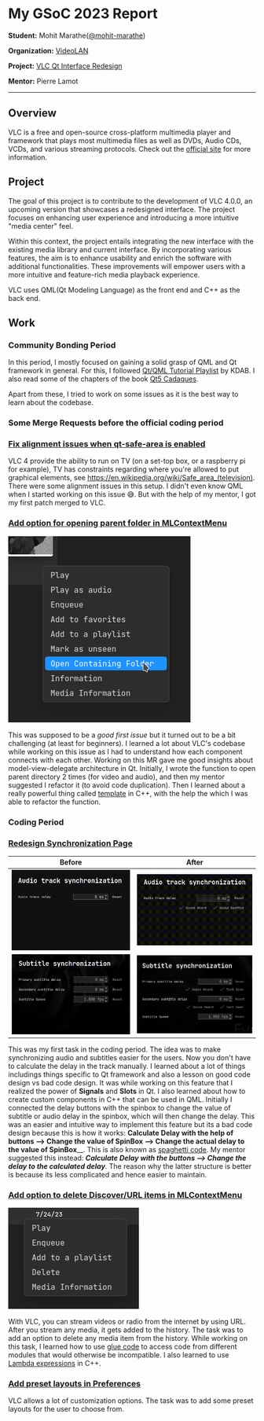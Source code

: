 # My GSoC 2023 Report

**Student:** Mohit Marathe([@mohit-marathe](https://code.videolan.org/mohit-marathe))

**Organization:** [VideoLAN](https://www.videolan.org/)

**Project:** [VLC Qt Interface Redesign](https://summerofcode.withgoogle.com/programs/2023/projects/z26bcE5j)

**Mentor:** Pierre Lamot

---

## Overview

VLC is a free and open-source cross-platform multimedia player and framework that plays most multimedia files as well as DVDs, Audio CDs, VCDs, and various streaming protocols. Check out the [official site](https://www.videolan.org/vlc/) for more information. 

## Project 

The goal of this project is to contribute to the development of VLC 4.0.0, an upcoming version that showcases a redesigned interface. The project focuses on enhancing user experience and introducing a more intuitive "media center" feel. 

Within this context, the project entails integrating the new interface with the existing media library and current interface. By incorporating various features, the aim is to enhance usability and enrich the software with additional functionalities. These improvements will empower users with a more intuitive and feature-rich media playback experience. 

VLC uses QML(Qt Modeling Language) as the front end and C++ as the back end.

## Work

### Community Bonding Period

In this period, I mostly focused on gaining a solid grasp of QML and Qt framework in general. For this, I followed [Qt/QML Tutorial Playlist](https://www.youtube.com/playlist?list=PL6CJYn40gN6hdNC1IGQZfVI707dh9DPRc) by KDAB. I also read some of the chapters of the book [Qt5 Cadaques](http://qmlbook.github.io/).

Apart from these, I tried to work on some issues as it is the best way to learn about the codebase.

### Some Merge Requests before the official coding period

### [Fix alignment issues when qt-safe-area is enabled](https://code.videolan.org/videolan/vlc/-/merge_requests/3446)

VLC 4 provide the ability to run on TV (on a set-top box, or a raspberry pi for example), TV has constraints regarding where you're allowed to put graphical elements,  see https://en.wikipedia.org/wiki/Safe_area_(television). There were some alignment issues in this setup. 
I didn't even know QML when I started working on this issue 😅. But with the help of my mentor, I got my first patch merged to VLC.

### [Add option for opening parent folder in MLContextMenu](https://code.videolan.org/videolan/vlc/-/merge_requests/3437)

![Context Menu](screenshots/openParentFolder.png)

This was supposed to be a _good first issue_ but it turned out to be a bit challenging (at least for beginners). I learned a lot about VLC's codebase while working on this issue as I had to understand how each component connects with each other. Working on this MR gave me good insights about model-view-delegate architecture in Qt.
Initially, I wrote the function to open parent directory 2 times (for video and audio), and then my mentor suggested I refactor it (to avoid code duplication). Then I learned about a really powerful thing called [template](https://en.m.wikipedia.org/wiki/Template_(C%2B%2B)) in C++, with the help the which I was able to refactor the function.


### Coding Period

### [Redesign Synchronization Page](https://code.videolan.org/videolan/vlc/-/merge_requests/3796)

| Before      | After |
| ----------- | ----------- |  
![](screenshots/TracksPageAudio_before.png) | ![](screenshots/TracksPageAudio_after.gif)
![](screenshots/TracksPageSubtitle_before.png) | ![](screenshots/TracksPageSubtitle_after.png)

This was my first task in the coding period. The idea was to make synchronizing audio and subtitles easier for the users. Now you don't have to calculate the delay in the track manually. I learned about a lot of things includings things specific to Qt framework and also a lesson on good code design vs bad code design. It was while working on this feature that I realized the power of **Signals** and **Slots** in Qt. I also learned about how to create custom components in C++ that can be used in QML. 
Initially I connected the delay buttons with the spinbox to change the value of subtitle or audio delay in the spinbox, which will then change the delay. This was an easier and intuitive way to implement this feature but its a bad code design because this is how it works: **Calculate Delay with the help of buttons --> Change the value of SpinBox --> Change the actual delay to the value of SpinBox**__. This is also known as [spaghetti code](https://en.wikipedia.org/wiki/Spaghetti_code). My mentor suggested this instead: _**Calculate Delay with the buttons --> Change the delay to the calculated delay**_. The reason why the latter structure is better is because its less complicated and hence easier to maintain.


### [Add option to delete Discover/URL items in MLContextMenu](https://code.videolan.org/videolan/vlc/-/merge_requests/3819)

![deleteURL](screenshots/deleteURL.png)

With VLC, you can stream videos or radio from the internet by using URL. After you stream any media, it gets added to the history. The task was to add an option to delete any media item from the history. 
While working on this task, I learned how to use [glue code](https://www.google.com/url?sa=t&rct=j&q=&esrc=s&source=web&cd=&cad=rja&uact=8&ved=2ahUKEwj1xKDNjaaAAxUgSWwGHaaGC5YQFnoECBgQAw&url=https%3A%2F%2Fen.wikipedia.org%2Fwiki%2FGlue_code&usg=AOvVaw2B0EirDGNdV-8WF5TVlMjF&opi=89978449) to access code from different modules that would otherwise be incompatible. I also learned to use [Lambda expressions](https://en.cppreference.com/w/cpp/language/lambda) in C++.


### [Add preset layouts in Preferences](https://code.videolan.org/videolan/vlc/-/merge_requests/3924)

VLC allows a lot of customization options. The task was to add some preset layouts for the user to choose from.

















